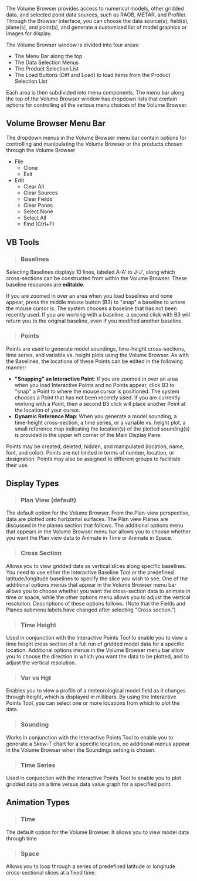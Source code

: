 
The Volume Browser provides access to numerical models, other gridded data, and selected point data sources, such as RAOB, METAR, and Profiler. Through the Browser interface, you can choose the data source(s), field(s), plane(s), and point(s), and generate a customized list of model graphics or images for display.

The Volume Browser window is divided into four areas:

* The Menu Bar along the top
* The Data Selection Menus
* The Product Selection List
* The Load Buttons (Diff and Load) to load items from the Product Selection List

Each area is then subdivided into menu components. The menu bar along the top of the Volume Browser window has dropdown lists that contain options for controlling all the various menu choices of the Volume Browser.

## Volume Browser Menu Bar

The dropdown menus in the Volume Browser menu bar contain options for controlling and manipulating the Volume Browser or the products chosen through the Volume Browser

* File
    * Clone
    * Exit
* Edit
    * Clear All
    * Clear Sources
    * Clear Fields
    * Clear Panes
    * Select None
    * Select All
    * Find (Ctrl+F)
    
## VB Tools

>### Baselines

Selecting Baselines displays 10 lines, labeled A-A' to J-J', along which cross-sections can be
constructed from within the Volume Browser.  These baseline resources are **editable**.

If you are zoomed in over an area when you load baselines and none appear, press the middle mouse button (B3) to "snap" a baseline to where the mouse cursor is. The system chooses a baseline that has not been recently used. If you
are working with a baseline, a second click with B3 will return you to the original baseline, even
if you modified another baseline.

>### Points

Points are used to generate model soundings, time-height cross-sections, time series, and variable vs.
height plots using the Volume Browser. As with the Baselines, the locations of these Points can be
edited in the following manner:

* **"Snapping" an Interactive Point**: If you are zoomed in over an area when you load Interactive
Points and no Points appear, click B3 to "snap" a Point to where the mouse cursor is positioned.
The system chooses a Point that has not been recently used. If you are currently working with a
Point, then a second B3 click will place another Point at the location of your cursor.
* **Dynamic Reference Map**: When you generate a model sounding, a time-height cross-section, a
time series, or a variable vs. height plot, a small reference map indicating the location(s) of the
plotted sounding(s) is provided in the upper left corner of the Main Display Pane.

Points may be created, deleted, hidden, and manipulated (location, name, font, and color). Points are
not limited in terms of number, location, or designation. Points may also be assigned to different
groups to facilitate their use.

## Display Types

>### Plan View (default)

The default option for the Volume Browser. From the Plan-view perspective, data are plotted onto horizontal surfaces. The Plan view Planes are discussed in the planes section that follows. The additional options menu that appears in the Volume Browser menu bar allows you to choose whether you want the Plan view data to Animate in Time or Animate in Space.

>### Cross Section

Allows you to view gridded data as vertical slices along specific baselines. You need to use either the Interactive Baseline Tool or the predefined latitude/longitude baselines to specify the slice you wish to see. One of the additional options menus that appear in the Volume Browser menu bar allows you to choose whether you want the cross-section data to animate in time or space, while the other options menu allows you to adjust the vertical resolution. Descriptions of these options follows. (Note that the Fields and Planes submenu labels have changed after selecting "Cross section.") 

>### Time Height

Used in conjunction with the Interactive Points Tool to enable you to view a time height cross section of a full run of gridded model data for a specific location. Additional options menus in the Volume Browser menu bar allow you to choose the direction in which you want the data to be plotted, and to adjust the vertical resolution. 

>### Var vs Hgt

Enables you to view a profile of a meteorological model field as it changes through height, which is displayed in millibars. By using the Interactive Points Tool, you can select one or more locations from which to plot the data.


>### Sounding

Works in conjunction with the Interactive Points Tool to enable you to generate a Skew-T chart for a specific location, no additional menus appear in the Volume Browser when the Soundings setting is chosen.

>### Time Series

Used in conjunction with the Interactive Points Tool to enable you to plot gridded data on a time versus data value graph for a specified point.

## Animation Types

>### Time

The default option for the Volume Browser. It allows you to view model data through time

>### Space

Allows you to loop through a series of predefined latitude or longitude cross-sectional slices at a fixed time.
